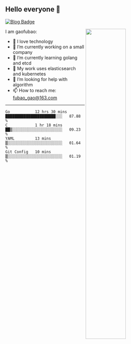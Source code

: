 ## Hello everyone 👋

[![Blog Badge](https://img.shields.io/badge/blog-60k+%20pageview-brightgreen)](https://www.jianshu.com/u/d777ec56a358)

<img align="right" width="50%" src="https://github-readme-stats.vercel.app/api?username=gaofubao&theme=dark">

I am gaofubao:

- 🔭 I love technology
- 🌱 I’m currently working on a small company
- 👯 I’m currently learning golang and etcd
- 💬 My work uses elasticsearch and kubernetes
- 🤔 I’m looking for help with algorithm
- 📫 How to reach me: fubao_gao@163.com

---


<!--START_SECTION:waka-->
```text
Go           12 hrs 30 mins  ██████████████████████░░░   87.88 % 
C            1 hr 18 mins    ██▒░░░░░░░░░░░░░░░░░░░░░░   09.23 % 
YAML         13 mins         ▒░░░░░░░░░░░░░░░░░░░░░░░░   01.64 % 
Git Config   10 mins         ▒░░░░░░░░░░░░░░░░░░░░░░░░   01.19 % 
```
<!--END_SECTION:waka-->
